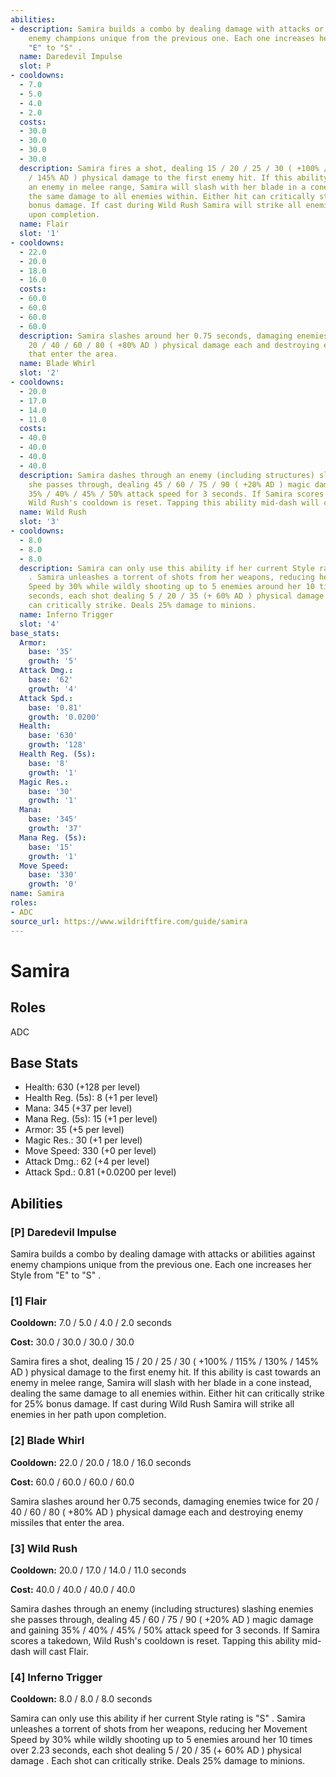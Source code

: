 ```yaml
---
abilities:
- description: Samira builds a combo by dealing damage with attacks or abilities against
    enemy champions unique from the previous one. Each one increases her Style from
    "E" to "S" .
  name: Daredevil Impulse
  slot: P
- cooldowns:
  - 7.0
  - 5.0
  - 4.0
  - 2.0
  costs:
  - 30.0
  - 30.0
  - 30.0
  - 30.0
  description: Samira fires a shot, dealing 15 / 20 / 25 / 30 ( +100% / 115% / 130%
    / 145% AD ) physical damage to the first enemy hit. If this ability is cast towards
    an enemy in melee range, Samira will slash with her blade in a cone instead, dealing
    the same damage to all enemies within. Either hit can critically strike for 25%
    bonus damage. If cast during Wild Rush Samira will strike all enemies in her path
    upon completion.
  name: Flair
  slot: '1'
- cooldowns:
  - 22.0
  - 20.0
  - 18.0
  - 16.0
  costs:
  - 60.0
  - 60.0
  - 60.0
  - 60.0
  description: Samira slashes around her 0.75 seconds, damaging enemies twice for
    20 / 40 / 60 / 80 ( +80% AD ) physical damage each and destroying enemy missiles
    that enter the area.
  name: Blade Whirl
  slot: '2'
- cooldowns:
  - 20.0
  - 17.0
  - 14.0
  - 11.0
  costs:
  - 40.0
  - 40.0
  - 40.0
  - 40.0
  description: Samira dashes through an enemy (including structures) slashing enemies
    she passes through, dealing 45 / 60 / 75 / 90 ( +20% AD ) magic damage and gaining
    35% / 40% / 45% / 50% attack speed for 3 seconds. If Samira scores a takedown,
    Wild Rush's cooldown is reset. Tapping this ability mid-dash will cast Flair.
  name: Wild Rush
  slot: '3'
- cooldowns:
  - 8.0
  - 8.0
  - 8.0
  description: Samira can only use this ability if her current Style rating is "S"
    . Samira unleashes a torrent of shots from her weapons, reducing her Movement
    Speed by 30% while wildly shooting up to 5 enemies around her 10 times over 2.23
    seconds, each shot dealing 5 / 20 / 35 (+ 60% AD ) physical damage . Each shot
    can critically strike. Deals 25% damage to minions.
  name: Inferno Trigger
  slot: '4'
base_stats:
  Armor:
    base: '35'
    growth: '5'
  Attack Dmg.:
    base: '62'
    growth: '4'
  Attack Spd.:
    base: '0.81'
    growth: '0.0200'
  Health:
    base: '630'
    growth: '128'
  Health Reg. (5s):
    base: '8'
    growth: '1'
  Magic Res.:
    base: '30'
    growth: '1'
  Mana:
    base: '345'
    growth: '37'
  Mana Reg. (5s):
    base: '15'
    growth: '1'
  Move Speed:
    base: '330'
    growth: '0'
name: Samira
roles:
- ADC
source_url: https://www.wildriftfire.com/guide/samira
---
```


# Samira

## Roles

ADC

## Base Stats

- Health: 630 (+128 per level)
- Health Reg. (5s): 8 (+1 per level)
- Mana: 345 (+37 per level)
- Mana Reg. (5s): 15 (+1 per level)
- Armor: 35 (+5 per level)
- Magic Res.: 30 (+1 per level)
- Move Speed: 330 (+0 per level)
- Attack Dmg.: 62 (+4 per level)
- Attack Spd.: 0.81 (+0.0200 per level)

## Abilities

### [P] Daredevil Impulse

Samira builds a combo by dealing damage with attacks or abilities against enemy champions unique from the previous one. Each one increases her Style from "E" to "S" .

### [1] Flair

**Cooldown:** 7.0 / 5.0 / 4.0 / 2.0 seconds

**Cost:** 30.0 / 30.0 / 30.0 / 30.0

Samira fires a shot, dealing 15 / 20 / 25 / 30 ( +100% / 115% / 130% / 145% AD ) physical damage to the first enemy hit. If this ability is cast towards an enemy in melee range, Samira will slash with her blade in a cone instead, dealing the same damage to all enemies within. Either hit can critically strike for 25% bonus damage. If cast during Wild Rush Samira will strike all enemies in her path upon completion.

### [2] Blade Whirl

**Cooldown:** 22.0 / 20.0 / 18.0 / 16.0 seconds

**Cost:** 60.0 / 60.0 / 60.0 / 60.0

Samira slashes around her 0.75 seconds, damaging enemies twice for 20 / 40 / 60 / 80 ( +80% AD ) physical damage each and destroying enemy missiles that enter the area.

### [3] Wild Rush

**Cooldown:** 20.0 / 17.0 / 14.0 / 11.0 seconds

**Cost:** 40.0 / 40.0 / 40.0 / 40.0

Samira dashes through an enemy (including structures) slashing enemies she passes through, dealing 45 / 60 / 75 / 90 ( +20% AD ) magic damage and gaining 35% / 40% / 45% / 50% attack speed for 3 seconds. If Samira scores a takedown, Wild Rush's cooldown is reset. Tapping this ability mid-dash will cast Flair.

### [4] Inferno Trigger

**Cooldown:** 8.0 / 8.0 / 8.0 seconds

Samira can only use this ability if her current Style rating is "S" . Samira unleashes a torrent of shots from her weapons, reducing her Movement Speed by 30% while wildly shooting up to 5 enemies around her 10 times over 2.23 seconds, each shot dealing 5 / 20 / 35 (+ 60% AD ) physical damage . Each shot can critically strike. Deals 25% damage to minions.

